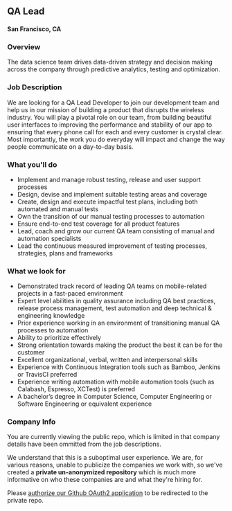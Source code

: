## QA Lead
#### San Francisco, CA

### Overview
The data science team drives data-driven strategy and decision making across the company through predictive analytics, testing and optimization.

### Job Description
We are looking for a QA Lead Developer to join our development team and help us in our mission of building a product that disrupts the wireless industry. You will play a pivotal role on our team, from building beautiful user interfaces to improving the performance and stability of our app to ensuring that every phone call for each and every customer is crystal clear. Most importantly, the work you do everyday will impact and change the way people communicate on a day-to-day basis.

### What you'll do
+ Implement and manage robust testing, release and user support processes
+ Design, devise and implement suitable testing areas and coverage
+ Create, design and execute impactful test plans, including both automated and manual tests
+ Own the transition of our manual testing processes to automation
+ Ensure end-to-end test coverage for all product features
+ Lead, coach and grow our current QA team consisting of manual and automation specialists
+ Lead the continuous measured improvement of testing processes, strategies, plans and frameworks

### What we look for
+ Demonstrated track record of leading QA teams on mobile-related projects in a fast-paced environment
+ Expert level abilities in quality assurance including QA best practices, release process management, test automation and deep technical & engineering knowledge
+ Prior experience working in an environment of transitioning manual QA processes to automation
+ Ability to prioritize effectively
+ Strong orientation towards making the product the best it can be for the customer
+ Excellent organizational, verbal, written and interpersonal skills
+ Experience with Continuous Integration tools such as Bamboo, Jenkins or TravisCI preferred
+ Experience writing automation with mobile automation tools (such as Calabash, Espresso, XCTest) is preferred
+ A bachelor’s degree in Computer Science, Computer Engineering or Software Engineering or equivalent experience

### Company Info
You are currently viewing the public repo, which is limited in that company details have been ommitted from the job descriptions.  
    
We understand that this is a suboptimal user experience.  We are, for various reasons, unable to publicize the companies we work with, so we've
created a **private un-anonymized repository** which is much more informative on who these companies are and what they're hiring for.  
    
Please [authorize our Github OAuth2 application](https://letsrockit.co/users/auth/github?job_id=vgv4de5vdw-qa-lead) to be redirected to the private repo.
